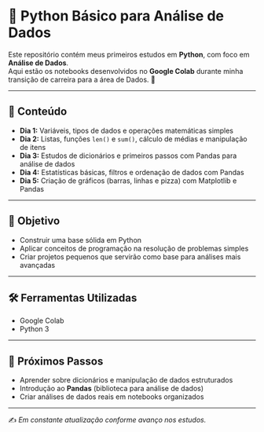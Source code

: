 # 🐍 Python Básico para Análise de Dados

Este repositório contém meus primeiros estudos em **Python**, com foco em **Análise de Dados**.  
Aqui estão os notebooks desenvolvidos no **Google Colab** durante minha transição de carreira para a área de Dados. 🚀

---

## 📂 Conteúdo
- **Dia 1:** Variáveis, tipos de dados e operações matemáticas simples  
- **Dia 2:** Listas, funções `len()` e `sum()`, cálculo de médias e manipulação de itens
- **Dia 3:** Estudos de dicionários e primeiros passos com Pandas para análise de dados
- **Dia 4:** Estatísticas básicas, filtros e ordenação de dados com Pandas
- **Dia 5:** Criação de gráficos (barras, linhas e pizza) com Matplotlib e Pandas

---

## 🎯 Objetivo
- Construir uma base sólida em Python  
- Aplicar conceitos de programação na resolução de problemas simples  
- Criar projetos pequenos que servirão como base para análises mais avançadas  

---

## 🛠️ Ferramentas Utilizadas
- Google Colab  
- Python 3  

---

## 📌 Próximos Passos
- Aprender sobre dicionários e manipulação de dados estruturados  
- Introdução ao **Pandas** (biblioteca para análise de dados)  
- Criar análises de dados reais em notebooks organizados  

---

✍️ *Em constante atualização conforme avanço nos estudos.*  

